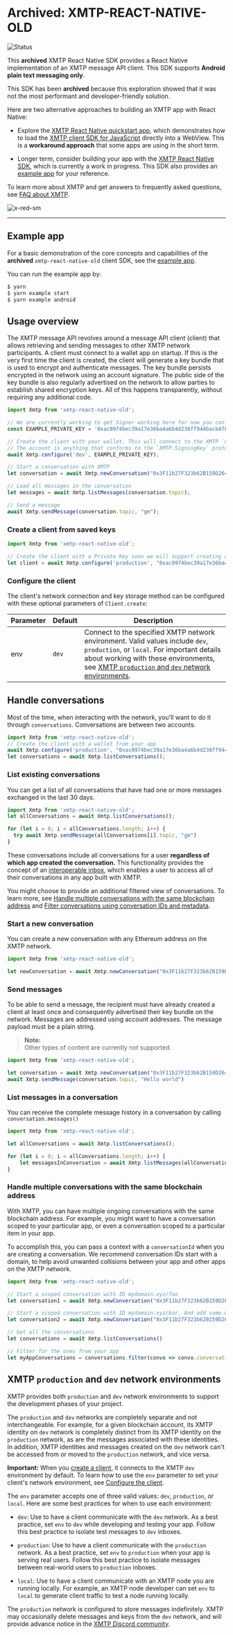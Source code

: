# Archived: XMTP-REACT-NATIVE-OLD

![Status](https://img.shields.io/badge/Project_Status-Archived-lightgrey)

This **archived** XMTP React Native SDK provides a React Native implementation of an XMTP message API client. This SDK supports **Android plain text messaging only**.

This SDK has been **archived** because this exploration showed that it was not the most performant and developer-friendly solution.

Here are two alternative approaches to building an XMTP app with React Native:

- Explore the [XMTP React Native quickstart app](https://github.com/xmtp/xmtp-quickstart-react-native), which demonstrates how to load the [XMTP client SDK for JavaScript](https://github.com/xmtp/xmtp-js) directly into a WebView. This is a **workaround approach** that some apps are using in the short term.

- Longer term, consider building your app with the [XMTP React Native SDK](https://github.com/xmtp/xmtp-react-native), which is currently a work in progress. This SDK also provides an [example app](https://github.com/xmtp/xmtp-react-native/tree/main/example) for your reference.

To learn more about XMTP and get answers to frequently asked questions, see [FAQ about XMTP](https://xmtp.org/docs/dev-concepts/faq).

![x-red-sm](https://user-images.githubusercontent.com/510695/163488403-1fb37e86-c673-4b48-954e-8460ae4d4b05.png)

---

## Example app

For a basic demonstration of the core concepts and capabilities of the **archived** `xmtp-react-native-old` client SDK, see the [example app](https://github.com/xmtp/xmtp-react-native-old/tree/main/example).

You can run the example app by:

```bash
$ yarn
$ yarn example start
$ yarn example android
```

## Usage overview

The XMTP message API revolves around a message API client (client) that allows retrieving and sending messages to other XMTP network participants. A client must connect to a wallet app on startup. If this is the very first time the client is created, the client will generate a key bundle that is used to encrypt and authenticate messages. The key bundle persists encrypted in the network using an account signature. The public side of the key bundle is also regularly advertised on the network to allow parties to establish shared encryption keys. All of this happens transparently, without requiring any additional code.

```jsx
import Xmtp from 'xmtp-react-native-old';

// We are currently working to get Signer working here for now you can pass in a wallet address
const EXAMPLE_PRIVATE_KEY = '0xac0974bec39a17e36ba4a6b4d238ff944bacb478cbed5efcae784d7bf4f2ff80';

// Create the client with your wallet. This will connect to the XMTP `dev` network by default.
// The account is anything that conforms to the `XMTP.SigningKey` protocol.
await Xmtp.configure('dev', EXAMPLE_PRIVATE_KEY);

// Start a conversation with XMTP
let conversation = await Xmtp.newConversation("0x3F11b27F323b62B159D2642964fa27C46C841897");

// Load all messages in the conversation
let messages = await Xmtp.listMessages(conversation.topic);

// Send a message
await Xmtp.sendMessage(conversation.topic, "gm");
```

### Create a client from saved keys

```jsx
import Xmtp from 'xmtp-react-native-old';

// Create the client with a Private Key soon we will support creating a client with a `Signer`
let client = await Xmtp.configure('production', "0xac0974bec39a17e36ba4a6b4d238ff944bacb478cbed5efcae784d7bf4f2ff80");
```

### Configure the client

The client's network connection and key storage method can be configured with these optional parameters of `Client.create`:

| Parameter      | Default               | Description                                                                                                                                                                                                                                                                                                                                                                                                                      |
| -------------- | --------------------- | -------------------------------------------------------------------------------------------------------------------------------------------------------------------------------------------------------------------------------------------------------------------------------------------------------------------------------------------------------------------------------------------------------------------------------- |
| env            | `dev`                 | Connect to the specified XMTP network environment. Valid values include `dev`, `production`, or `local`. For important details about working with these environments, see [XMTP `production` and `dev` network environments](#xmtp-production-and-dev-network-environments).                                                                          

## Handle conversations

Most of the time, when interacting with the network, you'll want to do it through `conversations`. Conversations are between two accounts.

```jsx
import Xmtp from 'xmtp-react-native-old';
// Create the client with a wallet from your app
await Xmtp.configure('production', "0xac0974bec39a17e36ba4a6b4d238ff944bacb478cbed5efcae784d7bf4f2ff80");
let conversations = await Xmtp.listConversations();
```

### List existing conversations

You can get a list of all conversations that have had one or more messages exchanged in the last 30 days.

```jsx
import Xmtp from 'xmtp-react-native-old';
let allConversations = await Xmtp.listConversations();

for (let i = 0; i < allConversations.length; i++) {
  try await Xmtp.sendMessage(allConversations[i].topic, "gm")
}
```

These conversations include all conversations for a user **regardless of which app created the conversation.** This functionality provides the concept of an [interoperable inbox](https://xmtp.org/docs/dev-concepts/interoperable-inbox), which enables a user to access all of their conversations in any app built with XMTP.

You might choose to provide an additional filtered view of conversations. To learn more, see [Handle multiple conversations with the same blockchain address](#handle-multiple-conversations-with-the-same-blockchain-address) and [Filter conversations using conversation IDs and metadata](https://xmtp.org/docs/client-sdk/javascript/tutorials/filter-conversations).

### Start a new conversation

You can create a new conversation with any Ethereum address on the XMTP network.

```jsx
import Xmtp from 'xmtp-react-native-old';

let newConversation = await Xmtp.newConversation("0x3F11b27F323b62B159D2642964fa27C46C841897")
```

### Send messages

To be able to send a message, the recipient must have already created a client at least once and consequently advertised their key bundle on the network. Messages are addressed using account addresses. The message payload must be a plain string.

> **Note:**  
> Other types of content are currently not supported.

```jsx
import Xmtp from 'xmtp-react-native-old';

let conversation = await Xmtp.newConversation("0x3F11b27F323b62B159D2642964fa27C46C841897")
await Xmtp.sendMessage(conversation.topic, "Hello world")
```

### List messages in a conversation

You can receive the complete message history in a conversation by calling `conversation.messages()`

```jsx
import Xmtp from 'xmtp-react-native-old';

let allConversations = await Xmtp.listConversations();

for (let i = 0; i < allConversations.length; i++) {
    let messagesInConversation = await Xmtp.listMessages(allConversations[i].topic)
}
```

### Handle multiple conversations with the same blockchain address

With XMTP, you can have multiple ongoing conversations with the same blockchain address. For example, you might want to have a conversation scoped to your particular app, or even a conversation scoped to a particular item in your app.

To accomplish this, you can pass a context with a `conversationId` when you are creating a conversation. We recommend conversation IDs start with a domain, to help avoid unwanted collisions between your app and other apps on the XMTP network.

```jsx
import Xmtp from 'xmtp-react-native-old';

// Start a scoped conversation with ID mydomain.xyz/foo
let conversation1 = await Xmtp.newConversation("0x3F11b27F323b62B159D2642964fa27C46C841897", "mydomain.xyz/foo")

// Start a scoped conversation with ID mydomain.xyz/bar. And add some metadata
let conversation2 = await Xmtp.newConversation("0x3F11b27F323b62B159D2642964fa27C46C841897", "mydomain.xyz/bar", { title: "Bar conversation" })

// Get all the conversations
let conversations = await Xmtp.listConversations()

// Filter for the ones from your app
let myAppConversations = conversations.filter(convo => convo.conversationId.includes('mydomain.xyz/'))
```

## XMTP `production` and `dev` network environments

XMTP provides both `production` and `dev` network environments to support the development phases of your project.

The `production` and `dev` networks are completely separate and not interchangeable.
For example, for a given blockchain account, its XMTP identity on `dev` network is completely distinct from its XMTP identity on the `production` network, as are the messages associated with these identities. In addition, XMTP identities and messages created on the `dev` network can't be accessed from or moved to the `production` network, and vice versa.

**Important:** When you [create a client](#create-a-client), it connects to the XMTP `dev` environment by default. To learn how to use the `env` parameter to set your client's network environment, see [Configure the client](#configure-the-client).

The `env` parameter accepts one of three valid values: `dev`, `production`, or `local`. Here are some best practices for when to use each environment:

- `dev`: Use to have a client communicate with the `dev` network. As a best practice, set `env` to `dev` while developing and testing your app. Follow this best practice to isolate test messages to `dev` inboxes.

- `production`: Use to have a client communicate with the `production` network. As a best practice, set `env` to `production` when your app is serving real users. Follow this best practice to isolate messages between real-world users to `production` inboxes.

- `local`: Use to have a client communicate with an XMTP node you are running locally. For example, an XMTP node developer can set `env` to `local` to generate client traffic to test a node running locally.

The `production` network is configured to store messages indefinitely. XMTP may occasionally delete messages and keys from the `dev` network, and will provide advance notice in the [XMTP Discord community](https://discord.gg/xmtp).
